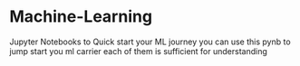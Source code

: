 # Machine-Learning
Jupyter Notebooks to Quick start your ML journey
you can use this pynb to jump start you ml carrier each of them is sufficient for understanding
